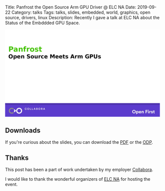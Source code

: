 Title: Panfrost the Open Source Arm GPU Driver @ ELC NA
Date: 2019-09-22
Category: talks
Tags: talks, slides, embedded, world, graphics, open source, drivers, linux
Description: Recently I gave a talk at ELC NA about the Status of the Embddded GPU Space.

![Intro slide](/images/2019-08-22_panfrost_gpu_driver_elc_na.png)

## Downloads
If you're curious about the slides, you can download the [PDF](/files/2019-08-22/2019_panfrost_elc-na.pdf) or
the [ODP](/files/2019-08-22/2019_panfrost_elc-na.odp).

## Thanks
This post has been a part of work undertaken by my employer [Collabora](http://www.collabora.com).

I would like to thank the wonderful organizers of [ELC NA](https://events.linuxfoundation.org/events/elc-north-america-2019/) for hosting the event.